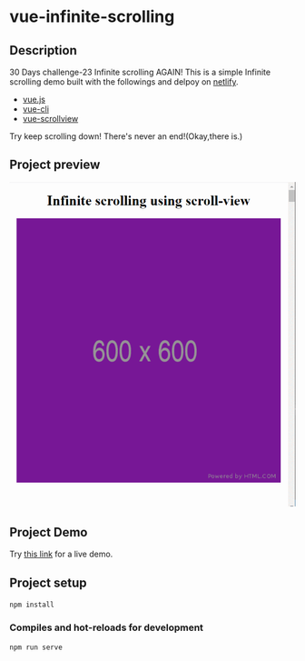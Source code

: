 # vue-infinite-scrolling

## Description
30 Days challenge-23 Infinite scrolling AGAIN!
This is a simple Infinite scrolling demo built with the followings and delpoy on [netlify](https://www.netlify.com/).

+ [vue.js](https://vuejs.org/)
+ [vue-cli](https://cli.vuejs.org/)
+ [vue-scrollview](https://chrishurlburt.gitbooks.io/vue-scrollview/content/)

Try keep scrolling down! There's never an end!(Okay,there is.)

## Project preview
![image](https://github.com/windate3411/vue-infinite-scrolling/blob/master/demo.gif)

## Project Demo

Try [this link](https://quirky-neumann-a76206.netlify.com/) for a live demo.

## Project setup
```
npm install
```

### Compiles and hot-reloads for development
```
npm run serve
```